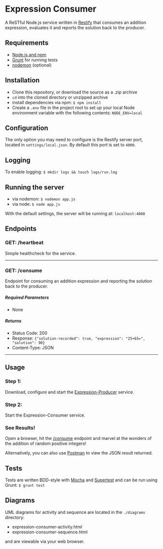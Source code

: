 # Expression Consumer

A ReSTful Node.js service written in [Restify](http://mcavage.me/node-restify/) that consumes an addition expression, evaluates it and reports the solution back to the producer.

## Requirements
 - [Node.js and npm](https://nodejs.org/)
 - [Grunt](http://gruntjs.com/) for running tests
 - [nodemon](https://github.com/remy/nodemon) (optional)

## Installation
 - Clone this repository, or download the source as a .zip archive
 - `cd` into the cloned directory or unzipped archive
 - install dependencies via npm: `$ npm install`
 - Create a `.env` file in the project root to set up your local Node environment variable with the following contents: `NODE_ENV=local`

## Configuration
The only option you may need to configure is the Restify server port, located in `settings/local.json`. By default this port is set to `4000`.

## Logging
To enable logging: `$ mkdir logs && touch logs/run.log`

## Running the server
 - via nodemon: `$ nodemon app.js`
 - via node: `$ node app.js`

With the default settings, the server will be running at: `localhost:4000`

## Endpoints

### GET: /heartbeat
Simple healthcheck for the service.

***

### GET: /consume
Endpoint for consuming an addition expression and reporting the solution back to the producer.

##### Required Parameters
 - None

##### Returns
 - Status Code: 200
 - Response: `{"solution-recorded": true, "expression": "25+65=", "solution": 90}`
 - Content-Type: JSON

***

## Usage
### Step 1:
Download, configure and start the [Expression-Producer](https://github.com/alsoicode/expression-producer) service.

### Step 2:
Start the Expression-Consumer service.

### See Results!
Open a browser, hit the [/consume](http://localhost:4000) endpoint and marvel at the wonders of the addition of random positive integers!

Alternatively, you can also use [Postman](https://www.getpostman.com/) to view the JSON result returned.

## Tests
Tests are written BDD-style with [Mocha](http://mochajs.org/) and [Supertest](https://github.com/visionmedia/supertest) and can be run using Grunt: `$ grunt test`

## Diagrams
UML diagrams for activity and sequence are located in the `./diagrams` directory:
 
 - expression-consumer-activity.html
 - expression-consumer-sequence.html

and are viewable via your web browser.